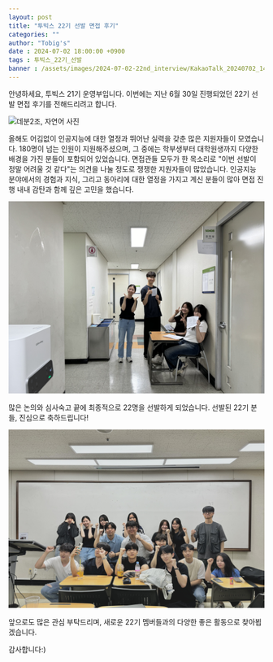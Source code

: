 ```yaml
---
layout: post
title: "투빅스 22기 선발 면접 후기"
categories: ""
author: "Tobig's"
date : 2024-07-02 18:00:00 +0900
tags : 투빅스_22기_선발
banner : /assets/images/2024-07-02-22nd_interview/KakaoTalk_20240702_142749942_01.jpg
---
```


안녕하세요, 투빅스 21기 운영부입니다. 이번에는 지난 6월 30일 진행되었던 22기 선발 면접 후기를 전해드리려고 합니다.

![데분2조, 자연어 사진](/assets/images/2024-07-02-22nd_interview/KakaoTalk_20240702_142749942_03.jpg)

올해도 어김없이 인공지능에 대한 열정과 뛰어난 실력을 갖춘 많은 지원자들이 모였습니다. 180명이 넘는 인원이 지원해주셨으며, 그 중에는 학부생부터 대학원생까지 다양한 배경을 가진 분들이 포함되어 있었습니다. 면접관들 모두가 한 목소리로 "이번 선발이 정말 어려울 것 같다"는 의견을 나눌 정도로 쟁쟁한 지원자들이 많았습니다. 인공지능 분야에서의 경험과 지식, 그리고 동아리에 대한 열정을 가지고 계신 분들이 많아 면접 진행 내내 감탄과 함께 깊은 고민을 했습니다.

![대기실 사진](/assets/images/2024-07-02-22nd_interview/KakaoTalk_20240702_142749942_04.jpg)

많은 논의와 심사숙고 끝에 최종적으로 22명을 선발하게 되었습니다. 선발된 22기 분들, 진심으로 축하드립니다! 

![단체 사진](/assets/images/2024-07-02-22nd_interview/KakaoTalk_20240702_142749942_06.jpg)

앞으로도 많은 관심 부탁드리며, 새로운 22기 멤버들과의 다양한 좋은 활동으로 찾아뵙겠습니다.

감사합니다:)